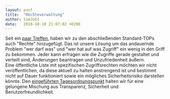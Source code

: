 ```yaml
---
layout: post
title:  "Rechteverwaltung"
author: SimJoSt
date:   2016-10-10 21:07:02 +0200
---
```

Seit ein [paar Treffen](https://wiki.bremen.freifunk.net/Treffen/2016_08_05#protokoll_rechte), haben wir zu den abschließenden Standard-TOPs auch "Rechte" hinzugefügt. Das ist unsere Lösung um das andauernde Problem "wer darf was" und "wer hat auf was Zugriff" ein wenig in den Griff zu bekommen. Jeder kann erfragen wie die Zugriffe gerade gestaltet und verteilt sind, Änderungen beantragen und Unzufriedenheit äußern.  
Eine öffentliche Liste mit spezifischen Zugriffsrechten möchten wir nicht veröffentlichen, da diese aktuell zu halten anstrengend ist und bestimmt nicht auf Dauer funktioniert sowie ein mögliches Sicherheitsrisiko darstellen könnte. Den [eingeführten Tagesordnungspunkt](https://wiki.bremen.freifunk.net/Treffen/2016_08_19#tagesordnung_rechte) halten wir für eine gelungene Mischung aus Transparenz, Sicherheit und Benutzerfreundlichkeit.
